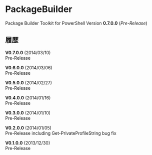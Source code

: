 PackageBuilder
==============

Package Builder Toolkit for PowerShell Version **0.7.0.0** (*Pre-Release*)


履歴
----

**V0.7.0.0** (2014/03/10)  
Pre-Release

**V0.6.0.0** (2014/03/06)  
Pre-Release

**V0.5.0.0** (2014/02/27)  
Pre-Release

**V0.4.0.0** (2014/01/16)  
Pre-Release

**V0.3.0.0** (2014/01/10)  
Pre-Release

**V0.2.0.0** (2014/01/05)  
Pre-Release including Get-PrivateProfileString bug fix

**V0.1.0.0** (2013/12/30)  
Pre-Release
